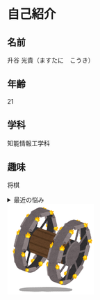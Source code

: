 # 自己紹介
## 名前
升谷 光貴（ますたに　こうき）
## 年齢
21
## 学科
知能情報工学科
## 趣味
将棋
<details><summary>最近の悩み</summary>
大学のネットにつながらなず<br>使い勝手が悪すぎること<br>大学のルールが謎<br>しかも他大学にも評判が悪い</details>

<img width="200px" alt="パンジャン" src=".\war_panjandrum.png">
